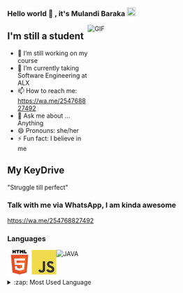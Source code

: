 ### Hello world 👋 , it's Mulandi Baraka <img src="https://user-images.githubusercontent.com/95022425/171900564-34226f20-4889-4b3a-9254-4cc7990eca87.png" width="20" height="20" />


<img align="right" alt="GIF" src="https://user-images.githubusercontent.com/95022425/171838954-3aa3e4ff-0e24-409f-b3f6-f45d0be8f6a1.gif" width="320" height="320" />

## I'm still a student 

- 🔭 I’m still working on my course
- 🌱 I’m currently taking Software Engineering at ALX
- 📫 How to reach me: https://wa.me/254768827492
-  💬 Ask me about ... Anything
- 😄 Pronouns:  she/her
- ⚡ Fun fact: I believe in me

## My KeyDrive
"Struggle till perfect"

### Talk with me via WhatsApp, I am kinda awesome 
https://wa.me/254768827492

### Languages

<img align="left" alt="HTML5" width="56px" src="https://raw.githubusercontent.com/github/explore/80688e429a7d4ef2fca1e82350fe8e3517d3494d/topics/html/html.png" />
<img align="left" alt="JavaScript" width="56px" src="https://raw.githubusercontent.com/github/explore/80688e429a7d4ef2fca1e82350fe8e3517d3494d/topics/javascript/javascript.png" />
<img align="left" alt="JAVA" width="56px" src="https://dev.java/assets/images/java-logo-vert-blk.png" />

<br> <br> <br>
<details>
  <summary>:zap: Most Used Language</summary>
<img align="left" alt="Anna's GitHub Top Languages" src="https://github-readme-stats.vercel.app/api/top-langs/?username=brandonladen" />
  </details>
